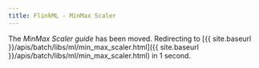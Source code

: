 ```yaml
---
title: FlinkML - MinMax Scaler
---
```

<!--
Licensed to the Apache Software Foundation (ASF) under one
or more contributor license agreements.  See the NOTICE file
distributed with this work for additional information
regarding copyright ownership.  The ASF licenses this file
to you under the Apache License, Version 2.0 (the
"License"); you may not use this file except in compliance
with the License.  You may obtain a copy of the License at

  http://www.apache.org/licenses/LICENSE-2.0

Unless required by applicable law or agreed to in writing,
software distributed under the License is distributed on an
"AS IS" BASIS, WITHOUT WARRANTIES OR CONDITIONS OF ANY
KIND, either express or implied.  See the License for the
specific language governing permissions and limitations
under the License.
-->

<meta http-equiv="refresh" content="1; url={{ site.baseurl }}/apis/batch/libs/ml/min_max_scaler.html" />

The *MinMax Scaler guide* has been moved. Redirecting to [{{ site.baseurl }}/apis/batch/libs/ml/min_max_scaler.html]({{ site.baseurl }}/apis/batch/libs/ml/min_max_scaler.html) in 1 second.